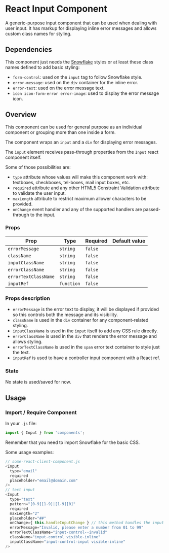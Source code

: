 # React Input Component

A generic-purpose input component that can be used when dealing with user input. It has markup for displaying inline error messages and allows custom class names for styling.

## Dependencies

This component just needs the [Snowflake](https://github.tlcinternal.com/pages/UITools/ui-snowflake/docs/versions/1.6.x/build/index.html)
styles or at least these class names defined to add basic styling:
- `form-control`: used on the `input` tag to follow Snowflake style.
- `error-message`: used on the `div` container for the inline error.
- `error-text`: used on the error message text.
- `ìcon icon-form-error error-image`: used to display the error message icon.

## Overview

This component can be used for general purpose as an individual component or grouping
more than one inside a form.

The component wraps an `input` and a `div` for displaying error messages.

The `input` element receives pass-through properties from the `Input` react component itself.

Some of those possibilities are:
- `type` attribute whose values will make this component work with: textboxes, checkboxes, tel-boxes, mail input boxes, etc.
- `required` attribute and any other HTML5 Constraint Validation attribute to validate the user input.
- `maxLength` attribute to restrict maximum allower characters to be provided.
- `onChange` event handler and any of the supported handlers are passed-through to the input.

### Props

Prop                 | Type       | Required | Default value
-------------------- | ---------- | -------- | --------------------------------------
`errorMessage`       | `string`   | `false`  |
`className`          | `string`   | `false`  |
`inputClassName`     | `string`   | `false`  |
`errorClassName`     | `string`   | `false`  |
`errorTextClassName` | `string`   | `false`  |
`inputRef`           | `function` | `false`  |

### Props description

- `errorMessage` is the error text to display, it will be displayed if provided so this controls both the message and its visibility.
- `className` is used in the `div` container for any component-related styling.
- `inputClassName` is used in the `input` itself to add any CSS rule directly.
- `errorClassName` is used in the `div` that renders the error message and allows styling.
- `errorTextClassName` is used in the `span` error text container to style just the text.
- `inputRef` is used to have a controller input component with a React ref.

### State
No state is used/saved for now.

## Usage

### Import / Require Component

In your `.js` file:
``` js
import { Input } from 'components';
```

Remember that you need to import Snowflake for the basic CSS.

Some usage examples:

```js
// some-react-client-component.js
<Input
  type="email"
  required
  placeholder="email@domain.com"
/>
// text input
<Input
  type="text"
  pattern="[0-9][1-9]|[1-9][0]"
  required
  maxLength="2"
  placeholder="##"
  onChange={ this.handleInputChange } // this method handles the input change and is defined in the container
  errorMessage="Invalid, please enter a number from 01 to 99"
  errorTextClassName="input-control--invalid"
  className="input-control visible-inline"
  inputClassName="input-control-input visible-inline"
/>
```
